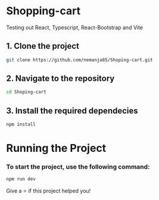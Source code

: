 # Shopping-cart
Testing out React, Typescript, React-Bootstrap and Vite

## 1. Clone the project

```sh
git clone https://github.com/nemanja85/Shoping-cart.git
```
## 2. Navigate to the repository

```sh
cd Shoping-cart
```

## 3. Install the required dependecies

```sh
npm install
```
# Running the Project
### To start the project, use the following command:

```sh
npm run dev
```


Give a ⭐️ if this project helped you!
